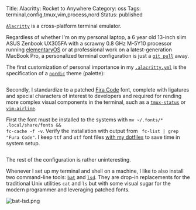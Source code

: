 Title: Alacritty: Rocket to Anywhere
Category: oss
Tags: terminal,config,tmux,vim,process,nord
Status: published

[`Alacritty`](https://github.com/alacritty/alacritty) is a cross-platform terminal emulator. 

Regardless of whether I'm on my personal laptop, a 6 year old 13-inch slim ASUS Zenbook UX305FA with a scrawny 0.8 GHz M-5Y10 processor running [elementaryOS](https://elementary.io/) or at professional work on a latest-generation MacBook Pro, a personalized terminal configuration is just a [`git pull`](https://rwev.dev/dotfiles-plaintext-data-management-with-git.html) away.

The first customization of personal importance in my [`.alacritty.yml`](https://gitlab.com/rwev/evix/-/blob/master/.alacritty.yml) is the specification of a [`nordic`](https://github.com/arcticicestudio/nord-alacritty) theme (palette):

<pre><code class="yaml" id="alacritty.nord"></code></pre>

Secondly, I standardize to a patched [Fira Code](https://github.com/ryanoasis/nerd-fonts/tree/master/patched-fonts/FiraCode) font, complete with ligatures and special characters of interest to developers and required for rending more complex visual components in the terminal, such as a [`tmux-status`](https://github.com/arcticicestudio/nord-tmux) or [`vim-airline`](https://github.com/vim-airline/vim-airline). 

First the font must be installed to the systems with <code class="bash inline">mv ~/.fonts/* .local/share/fonts && fc-cache -f -v</code>. Verify the installation with output from <code class="bash inline"> fc-list | grep "Fura Code"</code>. I keep `ttf` and `otf` font files [with my dotfiles](https://gitlab.com/rwev/evix/-/tree/master/.fonts) to save time in system setup. 

<pre><code class="yaml" id="alacritty.font"></code></pre>

The rest of the configuration is rather uninteresting.

Whenever I set up my terminal and shell on a machine, I like to also install two command-line tools: [`bat`](https://github.com/sharkdp/bat) and [`lsd`](https://github.com/Peltoche/lsd). They are drop-in replacements for the traditional Unix utilities `cat` and `ls` but with some visual sugar for the modern programmer and leveraging patched fonts. 

![bat-lsd.png]({photo}tmux/bat-lsd.png)

<script>
    highlightInlineCode();  
   
    fetchAndHighlightCodeElement(
        {
            elementId: "alacritty.nord",
            fileUrl: "https://raw.githubusercontent.com/rwev/evix/master/.alacritty.yml",
            filterPrefix: "#",
            startLine: 26,
            endLine: 51
        }
    );

    fetchAndHighlightCodeElement(
        {
            elementId: "alacritty.font",
            fileUrl: "https://raw.githubusercontent.com/rwev/evix/master/.alacritty.yml",
            filterPrefix: "#",
            startLine: 14,
            endLine: 18
        }
    );

</script>








